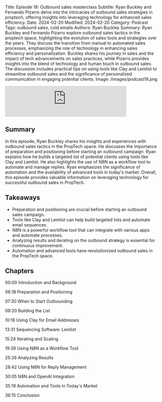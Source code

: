 Title: Episode 18: Outbound sales masterclass
Subtitle: Ryan Buckley and Fernando Pizarro delve into the intricacies of outbound sales strategies in proptech, offering insights into leveraging technology for enhanced sales efficiency.
Date: 2024-02-20
Modified: 2024-02-20
Category: Podcast
Tags: outbound sales, cold emails
Authors: Ryan Buckley
Summary: Ryan Buckley and Fernando Pizarro explore outbound sales tactics in the proptech space, highlighting the evolution of sales tools and strategies over the years. They discuss the transition from manual to automated sales processes, emphasizing the role of technology in enhancing sales efficiency and personalization. Buckley shares his journey in sales and the impact of tech advancements on sales practices, while Pizarro provides insights into the blend of technology and human touch in outbound sales. The discussion includes practical tips on using tools like Clay and Lemlist to streamline outbound sales and the significance of personalized communication in engaging potential clients.
Image: /images/podcast18.png


<iframe src="https://podcasters.spotify.com/pod/show/thisweekinproptech/embed/episodes/Outbound-Sales-Masterclass-e2g20vq/a-ab01rbf" height="102px" width="400px" frameborder="0" scrolling="no"></iframe>

## Summary

In this episode, Ryan Buckley shares his insights and experiences with outbound sales tactics in the PropTech space. He discusses the importance of preparation and positioning before starting an outbound campaign. Ryan explains how he builds a targeted list of potential clients using tools like Clay and Lemlist. He also highlights the use of N8N as a workflow tool to automate and manage replies. Ryan emphasizes the significance of automation and the availability of advanced tools in today's market. Overall, this episode provides valuable information on leveraging technology for successful outbound sales in PropTech.

## Takeaways

- Preparation and positioning are crucial before starting an outbound sales campaign.
- Tools like Clay and Lemlist can help build targeted lists and automate email sequences.
- N8N is a powerful workflow tool that can integrate with various apps and automate processes.
- Analyzing results and iterating on the outbound strategy is essential for continuous improvement.
- Automation and advanced tools have revolutionized outbound sales in the PropTech space.

## Chapters

00:00 Introduction and Background

06:18 Preparation and Positioning

07:30 When to Start Outbounding

09:20 Building the List

10:16 Using Clay for Email Addresses

13:31 Sequencing Software: Lemlist

15:24 Iterating and Scaling

19:39 Using N8N as a Workflow Tool

25:26 Analyzing Results

28:42 Using N8N for Reply Management

30:05 N8N and OpenAI Integration

35:19 Automation and Tools in Today's Market

36:15 Conclusion
